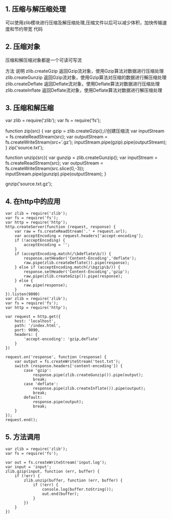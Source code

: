 ## 1. 压缩与解压缩处理

可以使用zlib模块进行压缩及解压缩处理,压缩文件以后可以减少体积，加快传输速度和节约带宽 代码

## 2. 压缩对象

压缩和解压缩对象都是一个可读可写流

方法	说明
zlib.createGzip	返回Gzip流对象，使用Gzip算法对数据进行压缩处理
zlib.createGunzip	返回Gzip流对象，使用Gzip算法对压缩的数据进行解压缩处理
zlib.createDeflate	返回Deflate流对象，使用Deflate算法对数据进行压缩处理
zlib.createInflate	返回Deflate流对象，使用Deflate算法对数据进行解压缩处理

## 3. 压缩和解压缩

var zlib = require('zlib');
var fs = require('fs');

function zip(src) {
    var gzip = zlib.createGzip();//创建压缩流
    var inputStream = fs.createReadStream(src);
    var outputStream = fs.createWriteStream(src+'.gz');
    inputStream.pipe(gzip).pipe(outputStream);
}
zip('source.txt');

function unzip(src){
    var gunzip = zlib.createGunzip();
    var inputStream = fs.createReadStream(src);
    var outputStream = fs.createWriteStream(src.slice(0,-3));
    inputStream.pipe(gunzip).pipe(outputStream);
}

gnzip('source.txt.gz');


## 4. 在http中的应用

    var zlib = require('zlib');
    var fs = require('fs');
    var http = require('http');
    http.createServer(function (request, response) {
        var raw = fs.createReadStream('.' + request.url);
        var acceptEncoding = request.headers['accept-encoding'];
        if (!acceptEncoding) {
            acceptEncoding = '';
        }
        if (acceptEncoding.match(/\bdeflate\b/)) {
            response.setHeader('Content-Encoding','deflate');
            raw.pipe(zlib.createDeflate()).pipe(response);
        } else if (acceptEncoding.match(/\bgzip\b/)) {
            response.setHeader('Content-Encoding','gzip');
            raw.pipe(zlib.createGzip()).pipe(response);
        } else {
            raw.pipe(response);
        }
    }).listen(9090)
    var zlib = require('zlib');
    var fs = require('fs');
    var http = require('http');

    var request = http.get({
        host: 'localhost',
        path: '/index.html',
        port: 9090,
        headers: {
            'accept-encoding': 'gzip,deflate'
        }
    })

    request.on('response', function (response) {
        var output = fs.createWriteStream('test.txt');
        switch (response.headers['content-encoding']) {
            case 'gzip':
                response.pipe(zlib.createGunzip()).pipe(output);
                break;
            case 'deflate':
                response.pipe(zlib.createInflate()).pipe(output);
                break;
            default:
                response.pipe(output);
                break;
        }
    });
    request.end();


## 5. 方法调用

    var zlib = require('zlib');
    var fs = require('fs');

    var out = fs.createWriteStream('input.log');
    var input = 'input';
    zlib.gzip(input, function (err, buffer) {
        if (!err) {
            zlib.unzip(buffer, function (err, buffer) {
                if (!err) {
                    console.log(buffer.toString());
                    out.end(buffer);
                }
            })
        }
    })